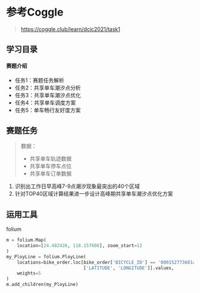 # 参考Coggle
>   https://coggle.club/learn/dcic2021/task1
## 学习目录
#### 赛题介绍
- 任务1：赛题任务解析
- 任务2：共享单车潮汐点分析
- 任务3：共享单车潮汐点优化
- 任务4：共享单车调度方案
- 任务5：单车畅行友好度方案

## 赛题任务
>  数据：
> - 共享单车轨迹数据
> - 共享单车停车点位
> - 共享单车订单数据
1. 识别出工作日早高峰7-9点潮汐现象最突出的40个区域  
2. 针对TOP40区域计算结果进一步设计高峰期共享单车潮汐点优化方案  


## 运用工具
folium
```python
m = folium.Map(
    location=[24.482426, 118.157606], zoom_start=12
)
my_PloyLine = folium.PloyLine(
    locations=bike_order.loc[bike_order['BICYCLE_ID'] == '000152773681a23a7f2d9af8e8902703',
                             ['LATITUDE', 'LONGITUDE']].values,
    weights=5
)
m.add_children(my_PloyLine)
```
